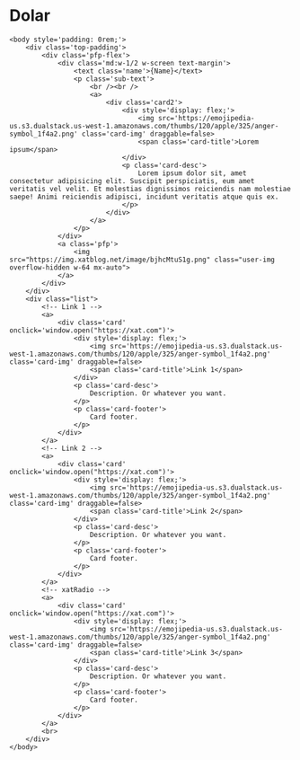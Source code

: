 # Dolar
<!DOCTYPE html>
<html class='page font-Roboto' lang='en'>
    <head> 
        <meta name="viewport" content="width=device-width, initial-scale=1" />
        <meta name='viewport' />
        <meta charset='utf-8' />
        <meta http-equiv='Content-Type' content='text/html; charset=utf-8' />
        <link rel='stylesheet' href='https://cdnjs.cloudflare.com/ajax/libs/tailwindcss/2.2.4/tailwind.min.css' />
        <link rel='stylesheet' href='./styles/007.css' />
        <link rel="shortcut icon" href="https://emojipedia-us.s3.dualstack.us-west-1.amazonaws.com/thumbs/120/apple/325/upside-down-face_1f643.png" type="image/x-icon">
        <title>{user name}</title>
    </head>
    
    <body style='padding: 0rem;'>
        <div class='top-padding'>
            <div class='pfp-flex'>
                <div class='md:w-1/2 w-screen text-margin'>
                    <text class='name'>{Name}</text>
                    <p class='sub-text'>
                        <br /><br />
                        <a>
                            <div class='card2'>
                                <div style='display: flex;'>
                                    <img src='https://emojipedia-us.s3.dualstack.us-west-1.amazonaws.com/thumbs/120/apple/325/anger-symbol_1f4a2.png' class='card-img' draggable=false>
                                    <span class='card-title'>Lorem ipsum</span>
                                </div>
                                <p class='card-desc'>
                                    Lorem ipsum dolor sit, amet consectetur adipisicing elit. Suscipit perspiciatis, eum amet veritatis vel velit. Et molestias dignissimos reiciendis nam molestiae saepe! Animi reiciendis adipisci, incidunt veritatis atque quis ex.
                                </p>
                            </div>
                        </a>
                    </p>
                </div>
                <a class='pfp'>
                    <img src="https://img.xatblog.net/image/bjhcMtuS1g.png" class="user-img overflow-hidden w-64 mx-auto">
                </a>
            </div>
        </div>
        <div class="list">
            <!-- Link 1 -->
            <a>
                <div class='card' onclick='window.open("https://xat.com")'>
                    <div style='display: flex;'>
                        <img src='https://emojipedia-us.s3.dualstack.us-west-1.amazonaws.com/thumbs/120/apple/325/anger-symbol_1f4a2.png' class='card-img' draggable=false>
                        <span class='card-title'>Link 1</span>
                    </div>
                    <p class='card-desc'>
                        Description. Or whatever you want.
                    </p>
                    <p class='card-footer'>
                        Card footer.
                    </p>
                </div>
            </a>
            <!-- Link 2 -->
            <a>
                <div class='card' onclick='window.open("https://xat.com")'>
                    <div style='display: flex;'>
                        <img src='https://emojipedia-us.s3.dualstack.us-west-1.amazonaws.com/thumbs/120/apple/325/anger-symbol_1f4a2.png' class='card-img' draggable=false>
                        <span class='card-title'>Link 2</span>
                    </div>
                    <p class='card-desc'>
                        Description. Or whatever you want.
                    </p>
                    <p class='card-footer'>
                        Card footer.
                    </p>
                </div>
            </a>
            <!-- xatRadio -->
            <a>
                <div class='card' onclick='window.open("https://xat.com")'>
                    <div style='display: flex;'>
                        <img src='https://emojipedia-us.s3.dualstack.us-west-1.amazonaws.com/thumbs/120/apple/325/anger-symbol_1f4a2.png' class='card-img' draggable=false>
                        <span class='card-title'>Link 3</span>
                    </div>
                    <p class='card-desc'>
                        Description. Or whatever you want.
                    </p>
                    <p class='card-footer'>
                        Card footer.
                    </p>
                </div>
            </a>
            <br>
        </div>
    </body>

</html>
